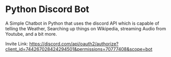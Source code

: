 <h1> Python Discord Bot </h1> 

A Simple Chatbot in Python that uses the discord API which is capable of
telling the Weather, Searching up things on Wikipedia, streaming Audio
from Youtube, and a bit more.

Invite Link: https://discord.com/api/oauth2/authorize?client_id=744267028424294501&permissions=70777408&scope=bot
